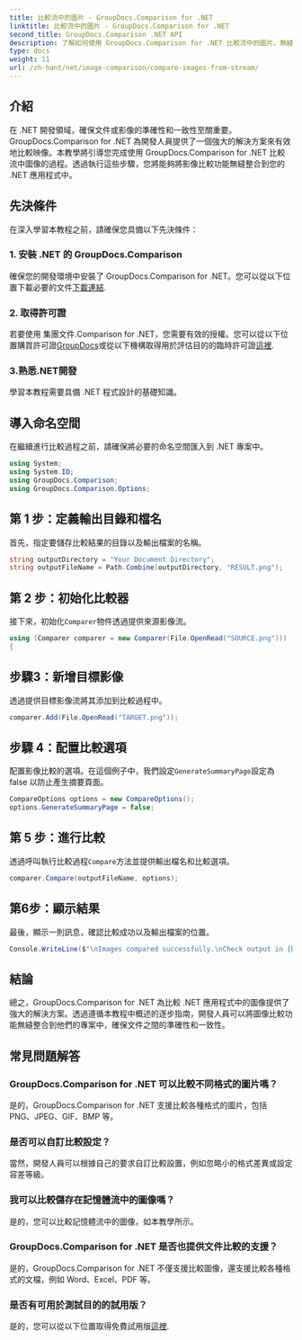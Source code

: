 ```yaml
---
title: 比較流中的圖片 - GroupDocs.Comparison for .NET
linktitle: 比較流中的圖片 - GroupDocs.Comparison for .NET
second_title: GroupDocs.Comparison .NET API
description: 了解如何使用 GroupDocs.Comparison for .NET 比較流中的圖片。無縫整合到 .NET 應用程式的逐步指南。
type: docs
weight: 11
url: /zh-hant/net/image-comparison/compare-images-from-stream/
---
```

## 介紹
在 .NET 開發領域，確保文件或影像的準確性和一致性至關重要。 GroupDocs.Comparison for .NET 為開發人員提供了一個強大的解決方案來有效地比較映像。本教學將引導您完成使用 GroupDocs.Comparison for .NET 比較流中圖像的過程。透過執行這些步驟，您將能夠將影像比較功能無縫整合到您的 .NET 應用程式中。
## 先決條件
在深入學習本教程之前，請確保您具備以下先決條件：
### 1. 安裝 .NET 的 GroupDocs.Comparison
確保您的開發環境中安裝了 GroupDocs.Comparison for .NET。您可以從以下位置下載必要的文件[下載連結](https://releases.groupdocs.com/comparison/net/).
### 2. 取得許可證
若要使用 集團文件.Comparison for .NET，您需要有效的授權。您可以從以下位置購買許可證[GroupDocs](https://purchase.groupdocs.com/buy)或從以下機構取得用於評估目的的臨時許可證[這裡](https://purchase.groupdocs.com/temporary-license/).
### 3.熟悉.NET開發
學習本教程需要具備 .NET 程式設計的基礎知識。

## 導入命名空間
在繼續進行比較過程之前，請確保將必要的命名空間匯入到 .NET 專案中。 
```csharp
using System;
using System.IO;
using GroupDocs.Comparison;
using GroupDocs.Comparison.Options;
```
## 第 1 步：定義輸出目錄和檔名
首先，指定要儲存比較結果的目錄以及輸出檔案的名稱。
```csharp
string outputDirectory = "Your Document Directory";
string outputFileName = Path.Combine(outputDirectory, "RESULT.png");
```
## 第 2 步：初始化比較器
接下來，初始化`Comparer`物件透過提供來源影像流。
```csharp
using (Comparer comparer = new Comparer(File.OpenRead("SOURCE.png")))
{
```
## 步驟3：新增目標影像
透過提供目標影像流將其添加到比較過程中。
```csharp
comparer.Add(File.OpenRead("TARGET.png"));
```
## 步驟 4：配置比較選項
配置影像比較的選項。在這個例子中，我們設定`GenerateSummaryPage`設定為 false 以防止產生摘要頁面。
```csharp
CompareOptions options = new CompareOptions();
options.GenerateSummaryPage = false;
```
## 第 5 步：進行比較
透過呼叫執行比較過程`Compare`方法並提供輸出檔名和比較選項。
```csharp
comparer.Compare(outputFileName, options);
```
## 第6步：顯示結果
最後，顯示一則訊息，確認比較成功以及輸出檔案的位置。
```csharp
Console.WriteLine($"\nImages compared successfully.\nCheck output in {Directory.GetCurrentDirectory()}.");
```

## 結論
總之，GroupDocs.Comparison for .NET 為比較 .NET 應用程式中的圖像提供了強大的解決方案。透過遵循本教程中概述的逐步指南，開發人員可以將圖像比較功能無縫整合到他們的專案中，確保文件之間的準確性和一致性。
## 常見問題解答
### GroupDocs.Comparison for .NET 可以比較不同格式的圖片嗎？
是的，GroupDocs.Comparison for .NET 支援比較各種格式的圖片，包括 PNG、JPEG、GIF、BMP 等。
### 是否可以自訂比較設定？
當然，開發人員可以根據自己的要求自訂比較設置，例如忽略小的格式差異或設定容差等級。
### 我可以比較儲存在記憶體流中的圖像嗎？
是的，您可以比較記憶體流中的圖像，如本教學所示。
### GroupDocs.Comparison for .NET 是否也提供文件比較的支援？
是的，GroupDocs.Comparison for .NET 不僅支援比較圖像，還支援比較各種格式的文檔，例如 Word、Excel、PDF 等。
### 是否有可用於測試目的的試用版？
是的，您可以從以下位置取得免費試用版[這裡](https://releases.groupdocs.com/).